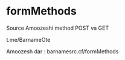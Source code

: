 # formMethods
Source Amoozeshi method POST va GET

t.me/BarnameOte

Amoozesh dar : barnamesrc.cf/formMethods

